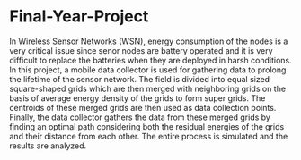 # Final-Year-Project
In Wireless Sensor Networks (WSN), energy consumption of the nodes is a very critical issue since senor nodes are battery operated and it is very difficult to replace the batteries when they are deployed in harsh conditions. In this project, a mobile data collector is used for gathering data to prolong the lifetime of the sensor network. The field is divided into equal sized square-shaped grids which are then merged with neighboring grids on the basis of average energy density of the grids to form super grids. The centroids of these merged grids are then used as data collection points. Finally, the data collector gathers the data from these merged grids by finding an optimal path considering both the residual energies of the grids and their distance from each other. The entire process is simulated and the results are analyzed. 

